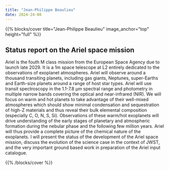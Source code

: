 ```yaml
---
title: "Jean-Philippe Beaulieu"
date: 2024-24-08
---
```


{{% blocks/cover title="Jean-Philippe Beaulieu" image_anchor="top" height="full" %}}

## Status report on the Ariel space mission

Ariel is the fouth M class mission from the European Space Agency due to launch late 2029. It is a 1m space telescope at L2 entirely dedicated to the observations of exoplanet atmospheres. Ariel will observe around a thousand transiting planets, including gas giants, Neptunes, super-Earths and Earth-size planets around a range of host star types. Ariel will use transit spectroscopy in the 1.1-7.8 μm spectral range and photometry in multiple narrow bands covering the optical and near-infrared (NIR). We will focus on warm and hot planets to take advantage of their well-mixed atmospheres which should show minimal condensation and sequestration of high-Z materials and thus reveal their bulk elemental composition (especially C, O, N, S, Si). Observations of these warm/hot exoplanets will drive understanding of the early stages of planetary and atmospheric formation during the nebular phase and the following few million years. Ariel will thus provide a complete picture of the chemical nature of the exoplanets. I will present the status of the development of the Ariel space mission, discuss the evolution of the science case in the context of JWST, and the very important ground based work in preparation of the Ariel input catalogue.

{{% /blocks/cover %}}
                    
